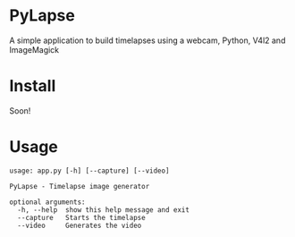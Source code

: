 PyLapse
=======

A simple application to build timelapses using a webcam, Python, V4l2 and ImageMagick


Install
=======

Soon!


Usage
=====

    usage: app.py [-h] [--capture] [--video]

    PyLapse - Timelapse image generator

    optional arguments:
      -h, --help  show this help message and exit
      --capture   Starts the timelapse
      --video     Generates the video
